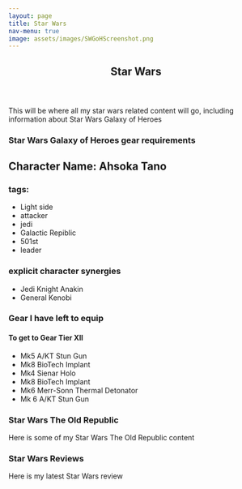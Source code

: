 ```yaml
---
layout: page
title: Star Wars
nav-menu: true
image: assets/images/SWGoHScreenshot.png
---
```

<div id="main" class="alt">
  <section id="one">
    <div class="inner">
  		<header class="major">
  			<h1>Star Wars</h1>
  		</header>
      This will be where all my star wars related content will go, including information about Star Wars Galaxy of Heroes
      <!-- Star Wars Galaxy of Heroes character gear requirements -->
      <section id="SWGoH">
        <h1>Star Wars Galaxy of Heroes gear requirements</h1>
        <h2>Character Name: Ahsoka Tano</h2>
        <h3>tags:</h3>
        <ul>
          <li>Light side</li>
          <li>attacker</li>
          <li>jedi</li>
          <li>Galactic Repiblic</li>
          <li>501st</li>
          <li>leader</li>
        </ul>
        <h3>explicit character synergies</h3>
        <ul>
          <li>Jedi Knight Anakin</li>
          <li>General Kenobi</li>
        </ul>
        <h3>Gear I have left to equip</h3>
        <h4>To get to Gear Tier XII</h4>
        <ul>
          <li>Mk5 A/KT Stun Gun</li>
          <li>Mk8 BioTech Implant</li>
          <li>Mk4 Sienar Holo</li>
          <li>Mk8 BioTech Implant</li>
          <li>Mk6 Merr-Sonn Thermal Detonator</li>
          <li>Mk 6 A/KT Stun Gun</li>
        </ul>
      </section>
      <!-- SWTOR -->
      <section id="SWTOR">
        <h1>Star Wars The Old Republic</h1>
        <p>Here is some of my Star Wars The Old Republic content</p>
      </section>
      <!-- Section 3 - reviews -->
      <section id="Reviews_SW" class="reviews">
        <h1>Star Wars Reviews</h1>
        <p>Here is my latest Star Wars review</p>
      </section>
    </div>
  </section>
</div>
